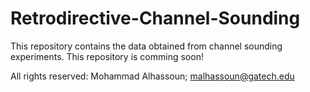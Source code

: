 # Retrodirective-Channel-Sounding

This repository contains the data obtained from channel sounding experiments. This repository is comming soon!


All rights reserved: Mohammad Alhassoun; malhassoun@gatech.edu
